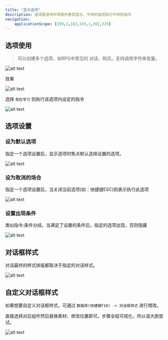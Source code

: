 ```yaml
---
title: "显示选项"
description: 选项是游戏中场景的表现显示，不同的选项执行不同的指令
navigation:
    applicationScope: [199,3,182,193,1,302,325]
---
```


## 选项使用

> 可以创建多个选项，如RPG中常见的 对话、购买。支持调用字符串变量。

![alt text](https://assbak.gcw.wiki/gcw/image/zh_hans/commands/news/showchoices/image.png)

效果

![alt text](https://assbak.gcw.wiki/gcw/image/zh_hans/commands/news/showchoices/image-1.png)

选择 `我在学习` 则执行该选项内设定的指令

![alt text](https://assbak.gcw.wiki/gcw/image/zh_hans/commands/news/showchoices/image-2.png)

## 选项设置

### 设为默认选项

指定一个选项设置后，显示选项时焦点默认选择设置的选项。

![alt text](https://assbak.gcw.wiki/gcw/image/zh_hans/commands/news/showchoices/image-3.png)

### 设为取消的场合

指定一个选项设置后，当关闭当前选项(如：快捷键ESC)则表示执行此选项

![alt text](https://assbak.gcw.wiki/gcw/image/zh_hans/commands/news/showchoices/image-4.png)

### 设置出现条件

类似指令:条件分歧。当满足了设置的条件后，指定的选项出现，否则隐藏

![alt text](https://assbak.gcw.wiki/gcw/image/zh_hans/commands/news/showchoices/image-5.png)

## 对话框样式

对话最终的样式排版都取决于指定的对话样式。

![alt text](https://assbak.gcw.wiki/gcw/image/zh_hans/commands/news/showchoices/image-6.png)

## 自定义对话框样式

如果想要自定义对话框样式，可通过 `数据库(快捷键F10) -> 对话框样式` 进行增改。

直接选择对应组件然后替换素材、修改位置即可。步骤全程可视化，所以请大胆尝试。

![alt text](https://assbak.gcw.wiki/gcw/image/zh_hans/commands/news/showchoices/image-7.png)
